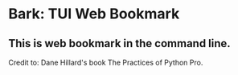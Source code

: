 # Bark: TUI Web Bookmark

## This is web bookmark in the command line.

Credit to: Dane Hillard's book The Practices of Python Pro.
